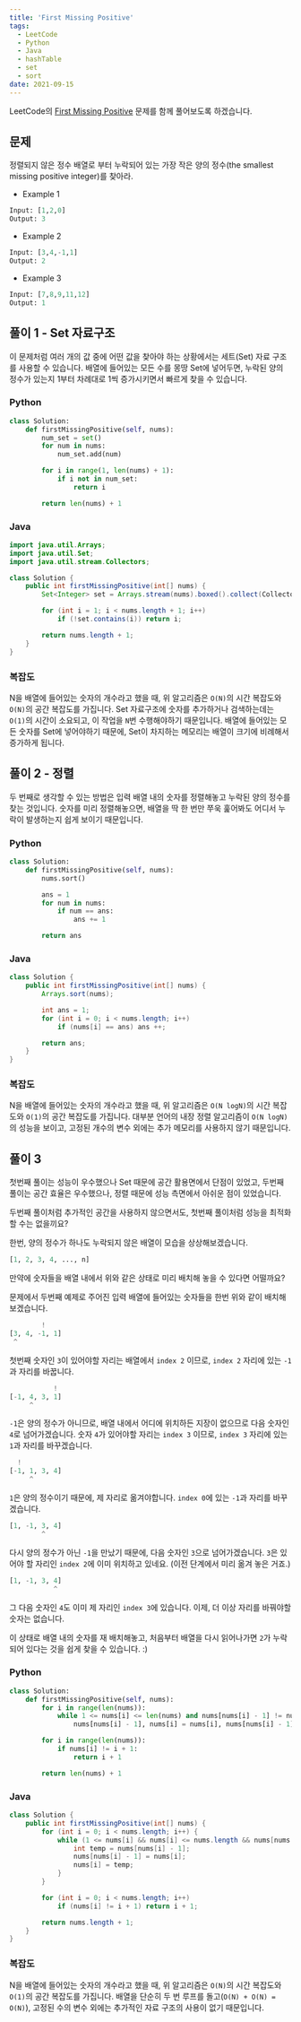 ```yaml
---
title: 'First Missing Positive'
tags:
  - LeetCode
  - Python
  - Java
  - hashTable
  - set
  - sort
date: 2021-09-15
---
```


LeetCode의 [First Missing Positive](https://leetcode.com/problems/first-missing-positive/) 문제를 함께 풀어보도록 하겠습니다.

## 문제

정렬되지 않은 정수 배열로 부터 누락되어 있는 가장 작은 양의 정수(the smallest missing positive integer)를 찾아라.

- Example 1

```py
Input: [1,2,0]
Output: 3
```

- Example 2

```py
Input: [3,4,-1,1]
Output: 2
```

- Example 3

```py
Input: [7,8,9,11,12]
Output: 1
```

## 풀이 1 - Set 자료구조

이 문제처럼 여러 개의 값 중에 어떤 값을 찾아야 하는 상황에서는 세트(Set) 자료 구조를 사용할 수 있습니다.
배열에 들어있는 모든 수를 몽땅 Set에 넣어두면, 누락된 양의 정수가 있는지 1부터 차례대로 1씩 증가시키면서 빠르게 찾을 수 있습니다.

### Python

```py
class Solution:
    def firstMissingPositive(self, nums):
        num_set = set()
        for num in nums:
            num_set.add(num)

        for i in range(1, len(nums) + 1):
            if i not in num_set:
                return i

        return len(nums) + 1
```

### Java

```java
import java.util.Arrays;
import java.util.Set;
import java.util.stream.Collectors;

class Solution {
    public int firstMissingPositive(int[] nums) {
        Set<Integer> set = Arrays.stream(nums).boxed().collect(Collectors.toSet());

        for (int i = 1; i < nums.length + 1; i++)
            if (!set.contains(i)) return i;

        return nums.length + 1;
    }
}
```

### 복잡도

N을 배열에 들어있는 숫자의 개수라고 했을 때, 위 알고리즘은 `O(N)`의 시간 복잡도와 `O(N)`의 공간 복잡도를 가집니다.
Set 자료구조에 숫자를 추가하거나 검색하는데는 `O(1)`의 시간이 소요되고, 이 작업을 `N`번 수행해야하기 때문입니다.
배열에 들어있는 모든 숫자를 Set에 넣어야하기 때문에, Set이 차지하는 메모리는 배열이 크기에 비례해서 증가하게 됩니다.

## 풀이 2 - 정렬

두 번째로 생각할 수 있는 방법은 입력 배열 내의 숫자를 정렬해놓고 누락된 양의 정수를 찾는 것입니다.
숫자를 미리 정렬해놓으면, 배열을 딱 한 번만 쭈욱 훑어봐도 어디서 누락이 발생하는지 쉽게 보이기 때문입니다.

### Python

```py
class Solution:
    def firstMissingPositive(self, nums):
        nums.sort()

        ans = 1
        for num in nums:
            if num == ans:
                ans += 1

        return ans
```

### Java

```java
class Solution {
    public int firstMissingPositive(int[] nums) {
        Arrays.sort(nums);

        int ans = 1;
        for (int i = 0; i < nums.length; i++)
            if (nums[i] == ans) ans ++;

        return ans;
    }
}
```

### 복잡도

N을 배열에 들어있는 숫자의 개수라고 했을 때, 위 알고리즘은 `O(N logN)`의 시간 복잡도와 `O(1)`의 공간 복잡도를 가집니다.
대부분 언어의 내장 정렬 알고리즘이 `O(N logN)`의 성능을 보이고, 고정된 개수의 변수 외에는 추가 메모리를 사용하지 않기 때문입니다.

## 풀이 3

첫번째 풀이는 성능이 우수했으나 Set 때문에 공간 활용면에서 단점이 있었고, 두번째 풀이는 공간 효율은 우수했으나, 정렬 때문에 성능 측면에서 아쉬운 점이 있었습니다.

두번째 풀이처럼 추가적인 공간을 사용하지 않으면서도, 첫번째 풀이처럼 성능을 최적화할 수는 없을끼요?

한번, 양의 정수가 하나도 누락되지 않은 배열이 모습을 상상해보겠습니다.

```py
[1, 2, 3, 4, ..., n]
```

만약에 숫자들을 배열 내에서 위와 같은 상태로 미리 배치해 놓을 수 있다면 어떨까요?

문제에서 두번째 예제로 주어진 입력 배열에 들어있는 숫자들을 한번 위와 같이 배치해보겠습니다.

```py
        !
[3, 4, -1, 1]
 ^
```

첫번째 숫자인 `3`이 있어야할 자리는 배열에서 `index 2` 이므로, `index 2` 자리에 있는 `-1`과 자리를 바꿉니다.

```py
           !
[-1, 4, 3, 1]
     ^
```

`-1`은 양의 정수가 아니므로, 배열 내에서 어디에 위치하든 지장이 없으므로 다음 숫자인 `4`로 넘어가겠습니다.
숫자 `4`가 있어야할 자리는 `index 3` 이므로, `index 3` 자리에 있는 `1`과 자리를 바꾸겠습니다.

```py
  !
[-1, 1, 3, 4]
     ^
```

`1`은 양의 정수이기 때문에, 제 자리로 옮겨야합니다. `index 0`에 있는 `-1`과 자리를 바꾸겠습니다.

```py
[1, -1, 3, 4]
        ^
```

다시 양의 정수가 아닌 `-1`을 만났기 때문에, 다음 숫자인 `3`으로 넘어가겠습니다.
`3`은 있어야 할 자리인 `index 2`에 이미 위치하고 있네요. (이전 단계에서 미리 옮겨 놓은 거죠.)

```py
[1, -1, 3, 4]
           ^
```

그 다음 숫자인 `4`도 이미 제 자리인 `index 3`에 있습니다. 이제, 더 이상 자리를 바꿔야할 숫자는 없습니다.

이 상태로 배열 내의 숫자를 재 배치해놓고, 처음부터 배열을 다시 읽어나가면 `2`가 누락되어 있다는 것을 쉽게 찾을 수 있습니다. :)

### Python

```py
class Solution:
    def firstMissingPositive(self, nums):
        for i in range(len(nums)):
            while 1 <= nums[i] <= len(nums) and nums[nums[i] - 1] != nums[i]:
                nums[nums[i] - 1], nums[i] = nums[i], nums[nums[i] - 1]

        for i in range(len(nums)):
            if nums[i] != i + 1:
                return i + 1

        return len(nums) + 1
```

### Java

```java
class Solution {
    public int firstMissingPositive(int[] nums) {
        for (int i = 0; i < nums.length; i++) {
            while (1 <= nums[i] && nums[i] <= nums.length && nums[nums[i] - 1] != nums[i]) {
                int temp = nums[nums[i] - 1];
                nums[nums[i] - 1] = nums[i];
                nums[i] = temp;
            }
        }

        for (int i = 0; i < nums.length; i++)
            if (nums[i] != i + 1) return i + 1;

        return nums.length + 1;
    }
}
```

### 복잡도

N을 배열에 들어있는 숫자의 개수라고 했을 때, 위 알고리즘은 `O(N)`의 시간 복잡도와 `O(1)`의 공간 복잡도를 가집니다.
배열을 단순히 두 번 루프를 돌고(`O(N) + O(N) = O(N)`), 고정된 수의 변수 외에는 추가적인 자료 구조의 사용이 없기 때문입니다.
